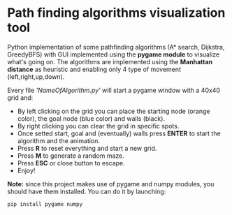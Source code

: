 # Path finding algorithms visualization tool
Python implementation of some pathfinding algorithms (A* search, Dijkstra, GreedyBFS) with GUI implemented using the **pygame module** to visualize what's going on. The algorithms are implemented using the **Manhattan distance** as heuristic and enabling only 4 type of movement (left,right,up,down).

Every file *'NameOfAlgorithm.py'* will start a pygame window with a 40x40 grid and:  
- By left clicking on the grid you can place the starting node (orange color), the goal node (blue color) and walls (black). 
- By right clicking you can clear the grid in specific spots.
- Once setted start, goal and (eventually) walls press **ENTER** to start the algorithm and the animation.
- Press **R** to reset everything and start a new grid.
- Press **M** to generate a random maze.
- Press **ESC** or close button to escape.
- Enjoy!

**Note:** since this project makes use of pygame and numpy modules, you should have them installed. You can do it by launching:

`pip install pygame numpy`
